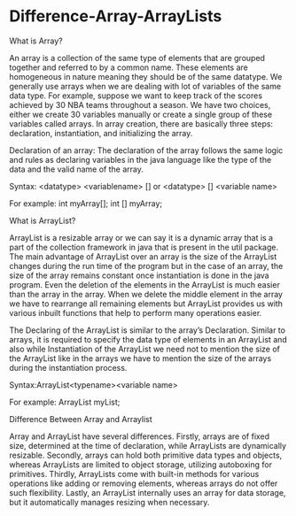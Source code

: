 # Difference-Array-ArrayLists

What is Array?

An array is a collection of the same type of elements that are grouped together and referred to by a common name. These elements are homogeneous in nature meaning they should be of the same datatype. We generally use arrays when we are dealing with lot of variables of the same data type. For example, suppose we want to keep track of the scores achieved by 30 NBA teams throughout a season. We have two choices, either we create 30 variables manually or create a single group of these variables called arrays. In array creation, there are basically three steps: declaration, instantiation, and initializing the array.

Declaration of an array: The declaration of the array follows the same logic and rules as declaring variables in the java language like the type of the data and the valid name of the array.

Syntax: \<datatype> \<variablename> \[] or \<datatype> \[] \<variable name>

For example:
int myArray[];
int [] myArray;

What is ArrayList?

ArrayList is a resizable array or we can say it is a dynamic array that is a part of the collection framework in java that is present in the util package. The main advantage of ArrayList over an array is the size of the ArrayList changes during the run time of the program but in the case of an array, the size of the array remains constant once instantiation is done in the java program. Even the deletion of the elements in the ArrayList is much easier than the array in the array. When we delete the middle element in the array we have to rearrange all remaining elements but ArrayList provides us with various inbuilt functions that help to perform many operations easier.

The Declaring of the ArrayList is similar to the array’s Declaration. Similar to arrays, it is required to specify the data type of elements in an ArrayList and also while Instantiation of the ArrayList we need not to mention the size of the ArrayList like in the arrays we have to mention the size of the arrays during the instantiation process.

Syntax:ArrayList\<typename>\<variable name>

For example:
ArrayList <Integer> myList;

Difference Between Array and Arraylist

Array and ArrayList have several differences. Firstly, arrays are of fixed size, determined at the time of declaration, while ArrayLists are dynamically resizable. Secondly, arrays can hold both primitive data types and objects, whereas ArrayLists are limited to object storage, utilizing autoboxing for primitives. Thirdly, ArrayLists come with built-in methods for various operations like adding or removing elements, whereas arrays do not offer such flexibility. Lastly, an ArrayList internally uses an array for data storage, but it automatically manages resizing when necessary.
